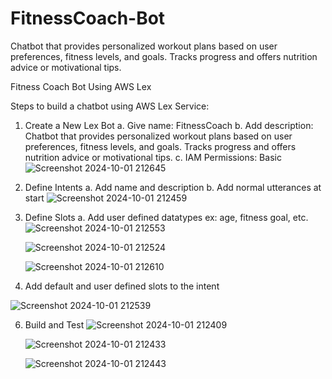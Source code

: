 # FitnessCoach-Bot
Chatbot that provides personalized workout plans based on user preferences, fitness levels, and goals. Tracks progress and offers nutrition advice or motivational tips.

Fitness Coach Bot Using AWS Lex

Steps to build a chatbot using AWS Lex Service:

1. Create a New Lex Bot
   a. Give name: FitnessCoach
   b. Add description: Chatbot that provides personalized workout plans based on user preferences, fitness levels, and goals. Tracks progress and offers nutrition 
      advice or motivational tips.
   c. IAM Permissions: Basic
   ![Screenshot 2024-10-01 212645](https://github.com/user-attachments/assets/b3a7a1c8-a31f-4e42-b37a-4be3d662ca77)

2. Define Intents
   a. Add name and description
   b. Add normal utterances at start
   ![Screenshot 2024-10-01 212459](https://github.com/user-attachments/assets/a25e6fd5-2c3a-4789-a9d6-a999c0ade926)

4. Define Slots
   a. Add user defined datatypes ex: age, fitness goal, etc.
   ![Screenshot 2024-10-01 212553](https://github.com/user-attachments/assets/d32c81c7-802d-4cdc-b3df-8a6ba504fd22)

   ![Screenshot 2024-10-01 212524](https://github.com/user-attachments/assets/fcb446a8-e1b1-4e9b-9d55-3308c6e188ba)

   ![Screenshot 2024-10-01 212610](https://github.com/user-attachments/assets/9e56d2ba-b263-4a59-8f72-ef8256a13e4c)

5. Add default and user defined slots to the intent

  ![Screenshot 2024-10-01 212539](https://github.com/user-attachments/assets/ff71c11b-85f0-4ca6-8ef9-070eb8b0032c)

6. Build and Test
   ![Screenshot 2024-10-01 212409](https://github.com/user-attachments/assets/9aaca5a9-0b43-4a45-81a5-87d1d524402b)

   ![Screenshot 2024-10-01 212433](https://github.com/user-attachments/assets/f4225d1b-cef0-4ff7-b6fe-cc8282852e73)

   ![Screenshot 2024-10-01 212443](https://github.com/user-attachments/assets/695369dd-8f11-4a1d-8151-1a7022a3c489)



   


   
